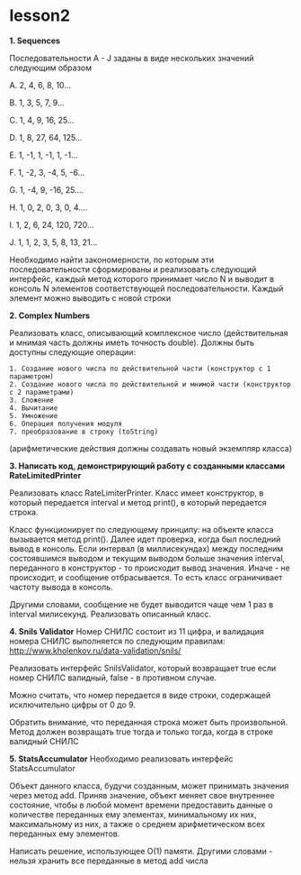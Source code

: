# lesson2


**1. Sequences**


Последовательности A - J заданы в виде нескольких значений следующим образом

A. 2, 4, 6, 8, 10...

B. 1, 3, 5, 7, 9...

C. 1, 4, 9, 16, 25...

D. 1, 8, 27, 64, 125...

E. 1, -1, 1, -1, 1, -1...

F. 1, -2, 3, -4, 5, -6...

G. 1, -4, 9, -16, 25....

H. 1, 0, 2, 0, 3, 0, 4....

I. 1, 2, 6, 24, 120, 720...

J. 1, 1, 2, 3, 5, 8, 13, 21…

Необходимо найти закономерности, по которым эти последовательности
сформированы и реализовать следующий интерфейс, каждый метод которого
принимает число N и выводит в консоль N элементов соответствующей
последовательности. Каждый элемент можно выводить с новой строки

**2. Complex Numbers**

Реализовать класс, описывающий комплексное число (действительная и мнимая часть
должны иметь точность double). Должны быть доступны следующие операции:

    1. Cоздание нового числа по действительной части (конструктор с 1
    параметром)
    2. Создание нового числа по действительной и мнимой части (конструктор
    с 2 параметрами)
    3. Сложение
    4. Вычитание
    5. Умножение
    6. Операция получения модуля
    7. преобразование в строку (toString)

(арифметические действия должны создавать новый экземпляр класса)

**3. Написать код, демонстрирующий работу с созданными классами
RateLimitedPrinter**

Реализовать класс RateLimiterPrinter. Класс имеет конструктор, в который передается
interval и метод print(), в который передается строка. 

Класс функционирует по
следующему принципу: на объекте класса вызывается метод print(). Далее идет
проверка, когда был последний вывод в консоль. Если интервал (в миллисекундах)
между последним состоявшимся выводом и текущим выводом больше значения
interval, переданного в конструктор - то происходит вывод значения. Иначе - не
происходит, и сообщение отбрасывается. То есть класс ограничивает частоту вывода в
консоль. 

Другими словами, сообщение не будет выводится чаще чем 1 раз в interval
милисекунд. Реализовать описанный класс.

**4. Snils Validator**
Номер СНИЛС состоит из 11 цифра, и валидация номера СНИЛС выполняется по
следующим правилам: http://www.kholenkov.ru/data-validation/snils/

Реализовать интерфейс SnilsValidator, который возвращает true если номер СНИЛС валидный, false - в противном случае.

Можно считать, что номер передается в виде строки, содержащей исключительно
цифры от 0 до 9.

Обратить внимание, что переданная строка может быть произвольной. Метод должен
возвращать true тогда и только тогда, когда в строке валидный СНИЛС

**5. StatsAccumulator**
Необходимо реализовать интерфейс StatsAccumulator

Объект данного класса, будучи созданным, может принимать значения через метод
add. Приняв значение, объект меняет свое внутреннее состояние, чтобы в любой
момент времени предоставить данные о количестве переданных ему элементах,
минимальному их них, максимальному из них, а также о среднем арифметическом
всех переданных ему элементов.

Написать решение, использующее O(1) памяти. Другими словами - нельзя хранить все
переданные в метод add числа